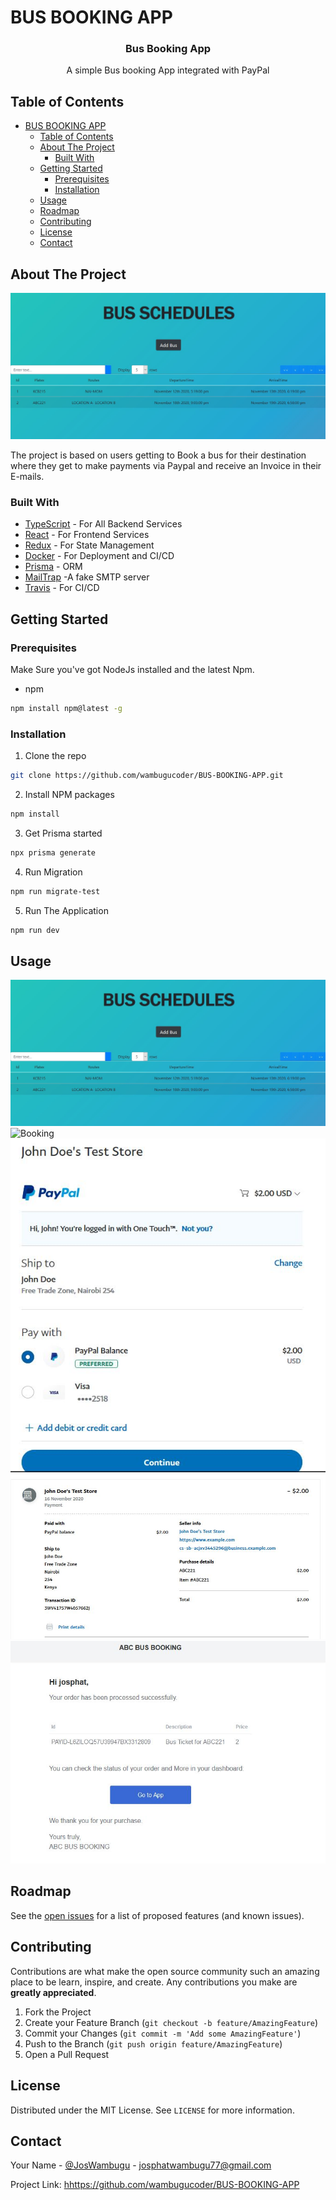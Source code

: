 
# BUS BOOKING APP

  <h3 align="center">Bus Booking App</h3>

  <p align="center">
    A simple Bus booking App integrated with PayPal
    <br />
  



<!-- TABLE OF CONTENTS -->
## Table of Contents

- [BUS BOOKING APP](#bus-booking-app)
  - [Table of Contents](#table-of-contents)
  - [About The Project](#about-the-project)
    - [Built With](#built-with)
  - [Getting Started](#getting-started)
    - [Prerequisites](#prerequisites)
    - [Installation](#installation)
  - [Usage](#usage)
  - [Roadmap](#roadmap)
  - [Contributing](#contributing)
  - [License](#license)
  - [Contact](#contact)



<!-- ABOUT THE PROJECT -->
## About The Project

![Dashboard](https://github.com/wambugucoder/BUS-BOOKING-APP/blob/master/screenshots/Dashboard.JPG)

The project is based on  users getting to Book a bus for their destination where they get to make payments via Paypal and receive an Invoice in their E-mails.

### Built With
* [TypeScript](https://www.typescriptlang.org/) - For All Backend Services
* [React](https://reactjs.org/) - For Frontend Services
* [Redux](https://redux.js.org/) - For State Management
* [Docker](https://www.docker.com/) - For Deployment and  CI/CD
* [Prisma](https://www.prisma.io/) - ORM
* [MailTrap](https://mailtrap.io/) -A fake SMTP server
* [Travis](https://travis-ci.com/) - For CI/CD



<!-- GETTING STARTED -->
## Getting Started


### Prerequisites

Make Sure you've got NodeJs installed and the latest Npm. 
* npm
```sh
npm install npm@latest -g
```

### Installation

1. Clone the repo
```sh
git clone https://github.com/wambugucoder/BUS-BOOKING-APP.git
```
2. Install NPM packages
```sh
npm install
```
3. Get Prisma started 
```sh
npx prisma generate
```
4. Run Migration
```sh
npm run migrate-test
```
5. Run The Application
```sh
npm run dev
```



<!-- USAGE EXAMPLES -->
## Usage
![Dashboard](https://github.com/wambugucoder/BUS-BOOKING-APP/blob/master/screenshots/Dashboard.JPG)
![Booking](https://github.com/wambugucoder/BUS-BOOKING-APP/blob/master/screenshots/BookingJPG)
![Payment Confirmation](https://github.com/wambugucoder/BUS-BOOKING-APP/blob/master/screenshots/Confirm.JPG)
![User's PayPal Account](https://github.com/wambugucoder/BUS-BOOKING-APP/blob/master/screenshots/Users-Account.JPG)
![Generated Invoice](https://github.com/wambugucoder/BUS-BOOKING-APP/blob/master/screenshots/Invoice.JPG)
<!-- ROADMAP -->
## Roadmap

See the [open issues](https://github.com/wambugucoder/BUS-BOOKING-APP/issues) for a list of proposed features (and known issues).



<!-- CONTRIBUTING -->
## Contributing

Contributions are what make the open source community such an amazing place to be learn, inspire, and create. Any contributions you make are **greatly appreciated**.

1. Fork the Project
2. Create your Feature Branch (`git checkout -b feature/AmazingFeature`)
3. Commit your Changes (`git commit -m 'Add some AmazingFeature'`)
4. Push to the Branch (`git push origin feature/AmazingFeature`)
5. Open a Pull Request



<!-- LICENSE -->
## License

Distributed under the MIT License. See `LICENSE` for more information.



<!-- CONTACT -->
## Contact

Your Name - [@JosWambugu](https://twitter.com/JosWambugu) - josphatwambugu77@gmail.com

Project Link: [hhttps://github.com/wambugucoder/BUS-BOOKING-APP](https://github.com/wambugucoder/BUS-BOOKING-APP)








